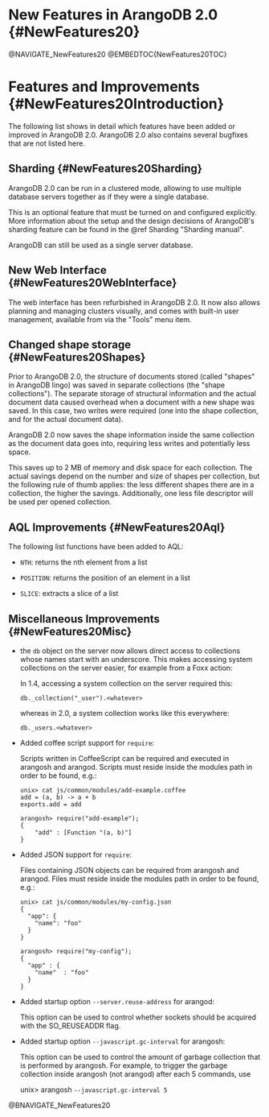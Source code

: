 New Features in ArangoDB 2.0 {#NewFeatures20}
=============================================

@NAVIGATE_NewFeatures20
@EMBEDTOC{NewFeatures20TOC}

Features and Improvements {#NewFeatures20Introduction}
======================================================

The following list shows in detail which features have been added or
improved in ArangoDB 2.0.  ArangoDB 2.0 also contains several bugfixes
that are not listed here.

Sharding {#NewFeatures20Sharding}
---------------------------------

ArangoDB 2.0 can be run in a clustered mode, allowing to use multiple
database servers together as if they were a single database.

This is an optional feature that must be turned on and configured explicitly. 
More information about the setup and the design decisions of ArangoDB's 
sharding feature can be found in the @ref Sharding "Sharding manual".

ArangoDB can still be used as a single server database.

New Web Interface {#NewFeatures20WebInterface}
----------------------------------------------

The web interface has been refurbished in ArangoDB 2.0. 
It now also allows planning and managing clusters visually, and comes with built-in
user management, available from via the "Tools" menu item.

Changed shape storage {#NewFeatures20Shapes}
--------------------------------------------

Prior to ArangoDB 2.0, the structure of documents stored (called "shapes" in
ArangoDB lingo) was saved in separate collections (the "shape collections").
The separate storage of structural information and the actual document data 
caused overhead when a document with a new shape was saved. In this case, two
writes were required (one into the shape collection, and for the actual document
data).

ArangoDB 2.0 now saves the shape information inside the same collection as the
document data goes into, requiring less writes and potentially less space.
  
This saves up to 2 MB of memory and disk space for each collection. The actual
savings depend on the number and size of shapes per collection, but the following
rule of thumb applies: the less different shapes there are in a collection, the 
higher the savings. Additionally, one less file descriptor will be used per
opened collection.

AQL Improvements {#NewFeatures20Aql}
------------------------------------

The following list functions have been added to AQL:

* `NTH`: returns the nth element from a list

* `POSITION`: returns the position of an element in a list

* `SLICE`: extracts a slice of a list

Miscellaneous Improvements {#NewFeatures20Misc}
-----------------------------------------------

* the `db` object on the server now allows direct access to collections whose
  names start with an underscore. This makes accessing system collections on
  the server easier, for example from a Foxx action:

  In 1.4, accessing a system collection on the server required this:

      db._collection("_user").<whatever>

  whereas in 2.0, a system collection works like this everywhere:

      db._users.<whatever>

* Added coffee script support for `require`:

  Scripts written in CoffeeScript can be required and executed in arangosh and
  arangod. Scripts must reside inside the modules path in order to be found, e.g.:

      unix> cat js/common/modules/add-example.coffee
      add = (a, b) -> a + b
      exports.add = add

      arangosh> require("add-example");
      { 
          "add" : [Function "(a, b)"] 
      }

* Added JSON support for `require`:

  Files containing JSON objects can be required from arangosh and arangod.
  Files must reside inside the modules path in order to be found, e.g.:
      
      unix> cat js/common/modules/my-config.json
      {
        "app": {
          "name": "foo"
        }
      }

      arangosh> require("my-config");
      { 
        "app" : { 
          "name"  : "foo"
        }
      }                                                                                                                                      

* Added startup option `--server.reuse-address` for arangod:

  This option can be used to control whether sockets should be acquired with the 
  SO_REUSEADDR flag.

* Added startup option `--javascript.gc-interval` for arangosh:
 
  This option can be used to control the amount of garbage collection that is
  performed by arangosh. For example, to trigger the garbage collection inside
  arangosh (not arangod) after each 5 commands, use

  unix> arangosh `--javascript.gc-interval 5`

@BNAVIGATE_NewFeatures20
